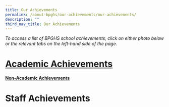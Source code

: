 ```yaml
---
title: Our Achievements
permalink: /about-bpghs/our-achievements/our-achievements/
description: ""
third_nav_title: Our Achievements
---
```

*To access a list of BPGHS school achievements, click on either photo below or the relevant tabs on the left-hand side of the page.*


# [Academic Achievements](https://cms.isomer.gov.sg/sites/moe-bpghs/folders/about-bpghs/subfolders/Our%20Achievements/editPage/Academic%20Achievements.md)


[**Non-Academic Achievements**](https://cms.isomer.gov.sg/sites/moe-bpghs/folders/about-bpghs/subfolders/Our%20Achievements/editPage/Non%20Academic%20Achievements.md)

   
# Staff Achievements